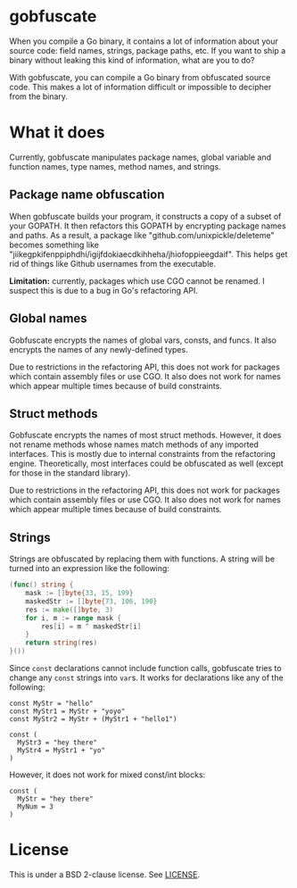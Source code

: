 # gobfuscate

When you compile a Go binary, it contains a lot of information about your source code: field names, strings, package paths, etc. If you want to ship a binary without leaking this kind of information, what are you to do?

With gobfuscate, you can compile a Go binary from obfuscated source code. This makes a lot of information difficult or impossible to decipher from the binary.

# What it does

Currently, gobfuscate manipulates package names, global variable and function names, type names, method names, and strings.

## Package name obfuscation

When gobfuscate builds your program, it constructs a copy of a subset of your GOPATH. It then refactors this GOPATH by encrypting package names and paths. As a result, a package like "github.com/unixpickle/deleteme" becomes something like "jiikegpkifenppiphdhi/igijfdokiaecdkihheha/jhiofoppieegdaif". This helps get rid of things like Github usernames from the executable.

**Limitation:** currently, packages which use CGO cannot be renamed. I suspect this is due to a bug in Go's refactoring API.

## Global names

Gobfuscate encrypts the names of global vars, consts, and funcs. It also encrypts the names of any newly-defined types.

Due to restrictions in the refactoring API, this does not work for packages which contain assembly files or use CGO. It also does not work for names which appear multiple times because of build constraints.

## Struct methods

Gobfuscate encrypts the names of most struct methods. However, it does not rename methods whose names match methods of any imported interfaces. This is mostly due to internal constraints from the refactoring engine. Theoretically, most interfaces could be obfuscated as well (except for those in the standard library).

Due to restrictions in the refactoring API, this does not work for packages which contain assembly files or use CGO. It also does not work for names which appear multiple times because of build constraints.

## Strings

Strings are obfuscated by replacing them with functions. A string will be turned into an expression like the following:

```go
(func() string {
	mask := []byte{33, 15, 199}
	maskedStr := []byte{73, 106, 190}
	res := make([]byte, 3)
	for i, m := range mask {
		res[i] = m ^ maskedStr[i]
	}
	return string(res)
}())
```

Since `const` declarations cannot include function calls, gobfuscate tries to change any `const` strings into `var`s. It works for declarations like any of the following:

```
const MyStr = "hello"
const MyStr1 = MyStr + "yoyo"
const MyStr2 = MyStr + (MyStr1 + "hello1")

const (
  MyStr3 = "hey there"
  MyStr4 = MyStr1 + "yo"
)
```

However, it does not work for mixed const/int blocks:

```
const (
  MyStr = "hey there"
  MyNum = 3
)
```

# License

This is under a BSD 2-clause license. See [LICENSE](LICENSE).
